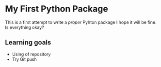 My First Python Package
========================

This is a first attempt to write a *proper* Pyhton package
I hope it will be fine.
Is everything okay?

## Learning goals

- Using of repository
- Try Git push
